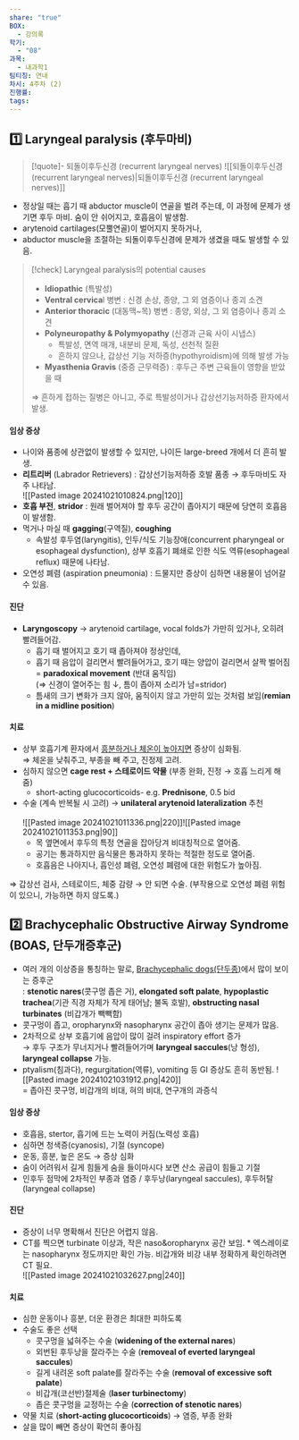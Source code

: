 ```yaml
---
share: "true"
BOX:
  - 강의록
학기:
  - "08"
과목:
  - 내과학1
팀티칭: 연내
차시: 4주차 (2)
진행률: 
tags: 
---
```


## 1️⃣ Laryngeal paralysis (후두마비)

>[!quote]- 되돌이후두신경 (recurrent laryngeal nerves)
>![[되돌이후두신경 (recurrent laryngeal nerves)|되돌이후두신경 (recurrent laryngeal nerves)]]

- 정상일 때는 흡기 때 abductor muscle이 연골을 벌려 주는데, 이 과정에 문제가 생기면 후두 마비. 숨이 안 쉬어지고, 호흡음이 발생함.
- arytenoid cartilages(모뿔연골)이 벌어지지 못하거나, 
- abductor muscle을 조절하는 되돌이후두신경에 문제가 생겼을 때도 발생할 수 있음.

>[!check] Laryngeal paralysis의 potential causes
>- **Idiopathic** (특발성)
>- **Ventral cervica**l 병변 : 신경 손상, 종양, 그 외 염증이나 종괴 소견
>- **Anterior thoracic** (대동맥~목) 병변 : 종양, 외상, 그 외 염증이나 종괴 소견
>- **Polyneuropathy & Polymyopathy** (신경과 근육 사이 시냅스)
> 	 - 특발성, 면역 매개, 내분비 문제, 독성, 선천적 질환
> 	 - 흔하지 않으나, 갑상선 기능 저하증(hypothyroidism)에 의해 발생 가능
>- **Myasthenia Gravis** (중증 근무력증) : 후두근 주변 근육들이 영향을 받았을 때
>
>⇒ 흔하게 접하는 질병은 아니고, 주로 특발성이거나 갑상선기능저하증 환자에서 발생.

#### 임상 증상

- 나이와 품종에 상관없이 발생할 수 있지만, 나이든 large-breed 개에서 더 흔히 발생.
- **리트리버** (Labrador Retrievers) : 갑상선기능저하증 호발 품종 → 후두마비도 자주 나타남.<br>![[Pasted image 20241021010824.png|120]]
- **호흡 부전**, **stridor** : 원래 벌어져야 할 후두 공간이 좁아지기 때문에 당연히 호흡음이 발생함.
- 먹거나 마실 때 **gagging**(구역질), **coughing**
	- 속발성 후두염(laryngitis), 인두/식도 기능장애(concurrent pharyngeal or esophageal dysfunction), 상부 호흡기 폐쇄로 인한 식도 역류(esophageal reflux) 때문에 나타남.
- 오연성 폐렴 (aspiration pneumonia) : 드물지만 증상이 심하면 내용물이 넘어갈 수 있음.

#### 진단

- **Laryngoscopy** → arytenoid cartilage, vocal folds가 가만히 있거나, 오히려 빨려들어감.
	- 흡기 때 벌어지고 호기 때 좁아져야 정상인데,
	- 흡기 때 음압이 걸리면서 빨려들어가고, 호기 때는 양압이 걸리면서 살짝 벌어짐 = **paradoxical movement** (반대 움직임)<br> (⇒ 신경이 열어주는 힘 ↓, 틈이 좁아져 소리가 남=stridor)
	- 틈새의 크기 변화가 크지 않아, 움직이지 않고 가만히 있는 것처럼 보임(**remian in a midline position**)

#### 치료
- 상부 호흡기계 환자에서 <u>흥분하거나 체온이 높아지면</u> 증상이 심화됨.<br>⇒ 체온을 낮춰주고, 부종을 빼 주고, 진정제 고려.
- 심하지 않으면 **cage rest + 스테로이드 약물** (부종 완화, 진정 → 호흡 느리게 해줌)
	- short-acting glucocorticoids- e.g. **Prednisone**, 0.5 bid 
- 수술 (계속 반복될 시 고려) → **unilateral arytenoid lateralization** 추천<br>   
	![[Pasted image 20241021011336.png|220]]![[Pasted image 20241021011353.png|90]]
	- 목 옆면에서 후두의 특정 연골을 잡아당겨 비대칭적으로 열어줌.
	- 공기는 통과하지만 음식물은 통과하지 못하는 적절한 정도로 열어줌.
	- 호흡음은 나아지나, 흡인성 폐렴, 오연성 폐렴에 대한 위험도가 높아짐.

⇒ 갑상선 검사, 스테로이드, 체중 감량 → 안 되면 수술. (부작용으로 오연성 폐렴 위험이 있으니, 가능하면 하지 않도록.)
## 2️⃣ Brachycephalic Obstructive Airway Syndrome (BOAS, 단두개증후군)

- 여러 개의 이상증을 통칭하는 말로, <u>Brachycephalic dogs(단두종)</u>에서 많이 보이는 증후군<br>: **stenotic nares**(콧구멍 좁은 거), **elongated soft palate**, **hypoplastic trachea**(기관 직경 자체가 작게 태어남; 불독 호발), **obstructing nasal turbinates** (비갑개가 빽빽함)
- 콧구멍이 좁고, oropharynx와 nasopharynx 공간이 좁아 생기는 문제가 많음.
- 2차적으로 상부 호흡기에 음압이 많이 걸려 inspiratory effort 증가<br>→ 후두 구조가 무너지거나 빨려들어가며 **laryngeal saccules**(낭 형성), **laryngeal collapse** 가능.
- ptyalism(침과다), regurgitation(역류), vomiting 등 GI 증상도 흔히 동반됨.
![[Pasted image 20241021031912.png|420]]
<br>= 좁아진 콧구멍, 비갑개의 비대, 혀의 비대, 연구개의 과증식
#### 임상 증상

- 호흡음, stertor, 흡기에 드는 노력이 커짐(노력성 호흡)
- 심하면 청색증(cyanosis), 기절 (syncope)
- 운동, 흥분, 높은 온도 → 증상 심화
- 숨이 어려워서 길게 힘들게 숨을 들이마시다 보면 산소 공급이 힘들고 기절
- 인후두 점막에 2차적인 부종과 염증 / 후두낭(laryngeal saccules), 후두허탈(laryngeal collapse)

#### 진단
- 증상이 너무 명확해서 진단은 어렵지 않음. 
- CT를 찍으면 turbinate 이상과, 작은 naso&oropharynx 공간 보임.
\* 엑스레이로는 nasopharynx 정도까지만 확인 가능. 비갑개와 비강 내부 정확하게 확인하려면 CT 필요.
<br>![[Pasted image 20241021032627.png|240]]

#### 치료
- 심한 운동이나 흥분, 더운 환경은 최대한 피하도록
- 수술도 좋은 선택
	- 콧구멍을 넓혀주는 수술 (**widening of the external nares**)
	- 외번된 후두낭을 잘라주는 수술 (**removeal of everted laryngeal saccules**)
	- 길게 내려온 soft palate를 잘라주는 수술 (**removal of excessive soft palate**)
	- 비갑개(코선반)절제술 (**laser turbinectomy**)
	- 좁은 콧구멍을 교정하는 수술 (**correction of stenotic nares**)
- 약물 치료 (**short-acting glucocorticoids**) → 염증, 부종 완화
- 살을 많이 빼면 증상이 확연히 좋아짐



